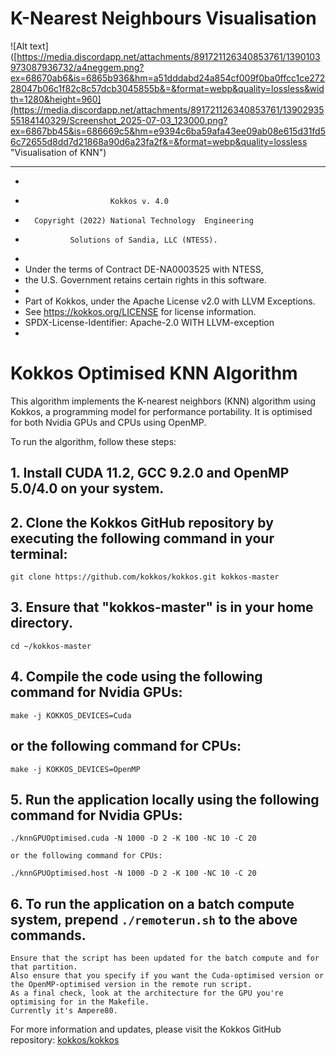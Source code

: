 # K-Nearest Neighbours Visualisation

![Alt text]([https://media.discordapp.net/attachments/891721126340853761/1390103973087936732/a4neggem.png?ex=68670ab6&is=6865b936&hm=a51dddabd24a854cf009f0ba0ffcc1ce27228047b06c1f82c8c57dcb3045855b&=&format=webp&quality=lossless&width=1280&height=960](https://media.discordapp.net/attachments/891721126340853761/1390293555184140329/Screenshot_2025-07-03_123000.png?ex=6867bb45&is=686669c5&hm=e9394c6ba59afa43ee09ab08e615d31fd56c72655d8dd7d21868a90d6a23fa2f&=&format=webp&quality=lossless "Visualisation of KNN")

 * ************************************************************************
 *
 *                        Kokkos v. 4.0
 *       Copyright (2022) National Technology  Engineering
 *               Solutions of Sandia, LLC (NTESS).
 *
 * Under the terms of Contract DE-NA0003525 with NTESS,
 * the U.S. Government retains certain rights in this software.
 *
 * Part of Kokkos, under the Apache License v2.0 with LLVM Exceptions.
 * See https://kokkos.org/LICENSE for license information.
 * SPDX-License-Identifier: Apache-2.0 WITH LLVM-exception
 *
 

 # Kokkos Optimised KNN Algorithm
 
 This algorithm implements the K-nearest neighbors (KNN) algorithm using Kokkos, a programming model for performance portability. 
 It is optimised for both Nvidia GPUs and CPUs using OpenMP.
 
 To run the algorithm, follow these steps:
 
 ## 1. Install CUDA 11.2, GCC 9.2.0 and OpenMP 5.0/4.0 on your system.
 
 ## 2. Clone the Kokkos GitHub repository by executing the following command in your terminal:

    git clone https://github.com/kokkos/kokkos.git kokkos-master

 
 ## 3. Ensure that "kokkos-master" is in your home directory.

    cd ~/kokkos-master

 
 ## 4. Compile the code using the following command for Nvidia GPUs:

    make -j KOKKOS_DEVICES=Cuda

 ## or the following command for CPUs:

    make -j KOKKOS_DEVICES=OpenMP

 
 ## 5. Run the application locally using the following command for Nvidia GPUs:

    ./knnGPUOptimised.cuda -N 1000 -D 2 -K 100 -NC 10 -C 20

    or the following command for CPUs:

    ./knnGPUOptimised.host -N 1000 -D 2 -K 100 -NC 10 -C 20

 
 ## 6. To run the application on a batch compute system, prepend `./remoterun.sh` to the above commands.
    Ensure that the script has been updated for the batch compute and for that partition.
    Also ensure that you specify if you want the Cuda-optimised version or the OpenMP-optimised version in the remote run script.
    As a final check, look at the architecture for the GPU you're optimising for in the Makefile.
    Currently it's Ampere80.
 
 For more information and updates, please visit the Kokkos GitHub repository: [kokkos/kokkos](https://github.com/kokkos/kokkos)


